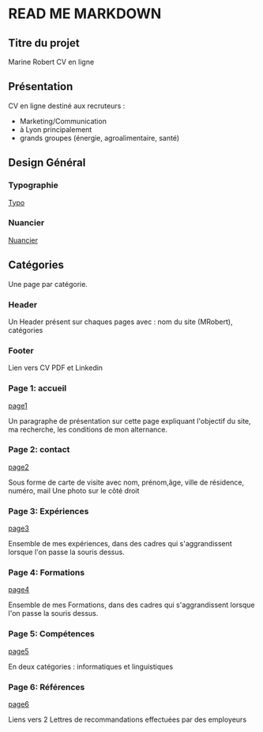 # READ ME MARKDOWN

## Titre du projet
Marine Robert CV en ligne

## Présentation 

CV en ligne destiné aux recruteurs :
* Marketing/Communication
* à Lyon principalement
* grands groupes (énergie, agroalimentaire, santé) 

## Design Général 

 ### Typographie
 [Typo](typocvmr.jpeg)
 ### Nuancier
 [Nuancier](colorscvmr.jpeg)
 

## Catégories
  

Une page par catégorie.

### Header 
Un Header présent sur chaques pages avec : nom du site (MRobert), catégories

### Footer
Lien vers CV PDF et Linkedin

### Page 1: accueil

[page1](diapositive1.jpeg)

Un paragraphe de présentation sur cette page expliquant l'objectif du site, ma recherche, les conditions de mon alternance. 

### Page 2: contact
[page2](diapositive2.jpeg)

Sous forme de carte de visite avec nom, prénom,âge, ville de résidence, numéro, mail 
Une photo sur le côté droit

### Page 3: Expériences
[page3](diapositive3.jpeg)

Ensemble de mes expériences, dans des cadres qui s'aggrandissent lorsque l'on passe la souris dessus. 

### Page 4: Formations
[page4](diapositive4.jpeg)

Ensemble de mes Formations, dans des cadres qui s'aggrandissent lorsque l'on passe la souris dessus.

### Page 5: Compétences
[page5](diapositive5.jpeg)

En deux catégories : informatiques et linguistiques 


### Page 6: Références
[page6](diapositive1.jpeg)

Liens vers 2 Lettres de recommandations effectuées par des employeurs

 


